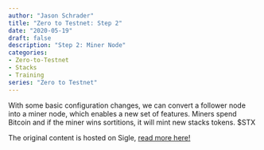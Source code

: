 ```yaml
---
author: "Jason Schrader"
title: "Zero to Testnet: Step 2"
date: "2020-05-19"
draft: false
description: "Step 2: Miner Node"
categories:
- Zero-to-Testnet
- Stacks
- Training
series: "Zero to Testnet"
---
```


With some basic configuration changes, we can convert a follower node into a miner node, which enables a new set of features. Miners spend Bitcoin and if the miner wins sortitions, it will mint new stacks tokens. $STX

The original content is hosted on Sigle, [read more here!](https://app.sigle.io/whoabuddy.id.blockstack/Lqq5_aeI1A06l_FQ8s9Jv)